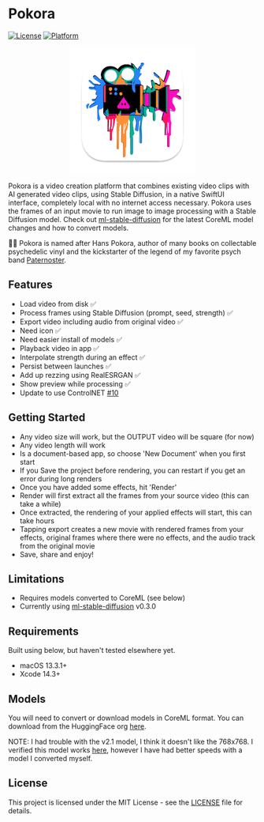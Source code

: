 # Pokora

[![License](https://img.shields.io/badge/license-MIT-blue.svg)](https://opensource.org/licenses/MIT)
[![Platform](https://img.shields.io/badge/platform-macOS-lightgrey)](https://www.apple.com/macos)

<p align="center">
  <img src="Pokora/Assets.xcassets/AppIcon.appiconset/icon-256.png" alt="Pokora icon" />
</p>

Pokora is a video creation platform that combines existing video clips with AI generated video clips, using Stable Diffusion, in a native SwiftUI interface, completely local with no internet access necessary. Pokora uses the frames of an input movie to run image to image processing with a Stable Diffusion model. Check out [ml-stable-diffusion](https://github.com/apple/ml-stable-diffusion) for the latest CoreML model changes and how to convert models.

🧙‍♂️ Pokora is named after Hans Pokora, author of many books on collectable psychedelic vinyl and the kickstarter of the legend of my favorite psych band [Paternoster](https://www.youtube.com/watch?v=d8yMK5kIq8w).

## Features

- Load video from disk ✅
- Process frames using Stable Diffusion (prompt, seed, strength) ✅
- Export video including audio from original video ✅
- Need icon ✅
- Need easier install of models ✅
- Playback video in app ✅
- Interpolate strength during an effect ✅
- Persist between launches ✅
- Add up rezzing using RealESRGAN ✅
- Show preview while processing ✅
- Update to use ControlNET [#10](https://github.com/pj4533/Pokora/issues/10)

## Getting Started

- Any video size will work, but the OUTPUT video will be square (for now)
- Any video length will work
- Is a document-based app, so choose 'New Document' when you first start
- If you Save the project before rendering, you can restart if you get an error during long renders
- Once you have added some effects, hit 'Render'
- Render will first extract all the frames from your source video (this can take a while)
- Once extracted, the rendering of your applied effects will start, this can take hours
- Tapping export creates a new movie with rendered frames from your effects, original frames where there were no effects, and the audio track from the original movie
- Save, share and enjoy!

## Limitations

- Requires models converted to CoreML (see below)
- Currently using [ml-stable-diffusion](https://github.com/apple/ml-stable-diffusion) v0.3.0

## Requirements

Built using below, but haven't tested elsewhere yet.

- macOS 13.3.1+
- Xcode 14.3+

## Models

You will need to convert or download models in CoreML format. You can download from the HuggingFace org [here](https://huggingface.co/coreml).

NOTE: I had trouble with the v2.1 model, I think it doesn't like the 768x768. I verified this model works [here](https://huggingface.co/coreml/coreml-stable-diffusion-v1-5/blob/main/split-einsum/v1-5_split-einsum.zip), however I have had better speeds with a model I converted myself. 

## License

This project is licensed under the MIT License - see the [LICENSE](./LICENSE) file for details.


